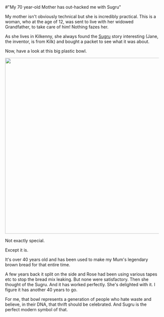 #"My 70 year-old Mother has out-hacked me with Sugru"

My mother isn't obviously technical but she is incredibly practical. This is a woman, who at the age of 12, was sent to live with her widowed Grandfather, to take care of him! Nothing fazes her.

As she lives in Kilkenny, she always found the <a href="http://sugru.com">Sugru</a> story interesting (Jane, the inventor, is from Kilk) and bought a packet to see what it was about.

Now, have a look at this big plastic bowl.

<a href="https://s3-eu-west-1.amazonaws.com/conoroneill.net/wp-content/uploads/2012/05/photo.jpg"><img class="alignnone wp-image-740" title="photo" src="https://s3-eu-west-1.amazonaws.com/conoroneill.net/wp-content/uploads/2012/05/photo.jpg" alt="" width="768" height="576" /></a>

Not exactly special.

Except it is.

It's over 40 years old and has been used to make my Mum's legendary brown bread for that entire time.

A few years back it split on the side and Rose had been using various tapes etc to stop the bread mix leaking. But none were satisfactory. Then she thought of the Sugru. And it has worked perfectly. She's delighted with it. I figure it has another 40 years to go.

For me, that bowl represents a generation of people who hate waste and believe, in their DNA, that thrift should be celebrated. And Sugru is the perfect modern symbol of that.

&nbsp;